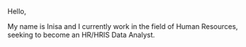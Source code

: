 Hello,

My name is Inisa and I currently work in the field of Human Resources, seeking to become an HR/HRIS Data Analyst.
